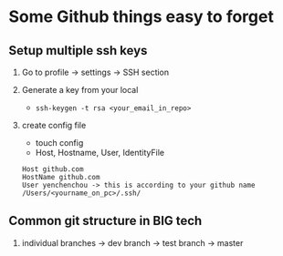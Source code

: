 # Some Github things easy to forget

## Setup multiple ssh keys

1. Go to profile -> settings -> SSH section

2. Generate a key from your local
    * `ssh-keygen -t rsa <your_email_in_repo>`

3. create config file
    * touch config
    * Host, Hostname, User, IdentityFile
    ```
    Host github.com
    HostName github.com
    User yenchenchou -> this is according to your github name
    /Users/<yourname_on_pc>/.ssh/
    ```

## Common git structure in BIG tech

1. individual branches -> dev branch -> test branch -> master